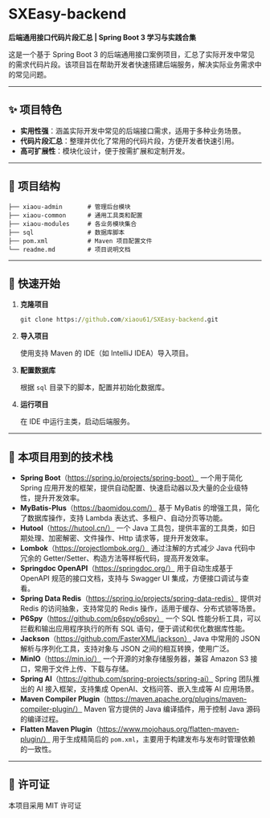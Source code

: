 # SXEasy-backend

**后端通用接口代码片段汇总 | Spring Boot 3 学习与实践合集**

这是一个基于 Spring Boot 3 的后端通用接口案例项目，汇总了实际开发中常见的需求代码片段。该项目旨在帮助开发者快速搭建后端服务，解决实际业务需求中的常见问题。

------

## ✨ 项目特色

- **实用性强**：涵盖实际开发中常见的后端接口需求，适用于多种业务场景。
- **代码片段汇总**：整理并优化了常用的代码片段，方便开发者快速引用。
- **高可扩展性**：模块化设计，便于按需扩展和定制开发。

------

## 📁 项目结构

```
├── xiaou-admin       # 管理后台模块
├── xiaou-common      # 通用工具类和配置
├── xiaou-modules     # 各业务模块集合
├── sql               # 数据库脚本
├── pom.xml           # Maven 项目配置文件
└── readme.md         # 项目说明文档
```

------

## 🚀 快速开始

1. **克隆项目**

   ```cmd
   git clone https://github.com/xiaou61/SXEasy-backend.git
   ```

2. **导入项目**

   使用支持 Maven 的 IDE（如 IntelliJ IDEA）导入项目。

3. **配置数据库**

   根据 `sql` 目录下的脚本，配置并初始化数据库。

4. **运行项目**

   在 IDE 中运行主类，启动后端服务。

------

## 🧰 本项目用到的技术栈

- **Spring Boot**（https://spring.io/projects/spring-boot）
   一个用于简化 Spring 应用开发的框架，提供自动配置、快速启动器以及大量的企业级特性，提升开发效率。
- **MyBatis-Plus**（https://baomidou.com/）
   基于 MyBatis 的增强工具，简化了数据库操作，支持 Lambda 表达式、多租户、自动分页等功能。
- **Hutool**（https://hutool.cn/）
   一个 Java 工具包，提供丰富的工具类，如日期处理、加密解密、文件操作、Http 请求等，提升开发效率。
- **Lombok**（https://projectlombok.org/）
   通过注解的方式减少 Java 代码中冗余的 Getter/Setter、构造方法等样板代码，提高开发效率。
- **Springdoc OpenAPI**（https://springdoc.org/）
   用于自动生成基于 OpenAPI 规范的接口文档，支持与 Swagger UI 集成，方便接口调试与查看。
- **Spring Data Redis**（https://spring.io/projects/spring-data-redis）
   提供对 Redis 的访问抽象，支持常见的 Redis 操作，适用于缓存、分布式锁等场景。
- **P6Spy**（https://github.com/p6spy/p6spy）
   一个 SQL 性能分析工具，可以拦截和输出应用程序执行的所有 SQL 语句，便于调试和优化数据库性能。
- **Jackson**（https://github.com/FasterXML/jackson）
   Java 中常用的 JSON 解析与序列化工具，支持对象与 JSON 之间的相互转换，使用广泛。
- **MinIO**（https://min.io/）
   一个开源的对象存储服务器，兼容 Amazon S3 接口，常用于文件上传、下载与存储。
- **Spring AI**（https://github.com/spring-projects/spring-ai）
   Spring 团队推出的 AI 接入框架，支持集成 OpenAI、文档问答、嵌入生成等 AI 应用场景。
- **Maven Compiler Plugin**（https://maven.apache.org/plugins/maven-compiler-plugin/）
   Maven 官方提供的 Java 编译插件，用于控制 Java 源码的编译过程。
- **Flatten Maven Plugin**（https://www.mojohaus.org/flatten-maven-plugin/）
   用于生成精简后的 `pom.xml`，主要用于构建发布与发布时管理依赖的一致性。

------

## 📄 许可证

本项目采用 MIT 许可证

